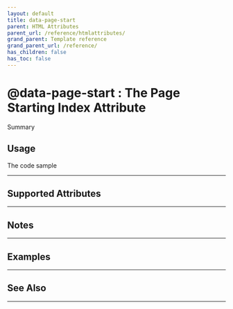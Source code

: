 ```yaml
---
layout: default
title: data-page-start
parent: HTML Attributes
parent_url: /reference/htmlattributes/
grand_parent: Template reference
grand_parent_url: /reference/
has_children: false
has_toc: false
---
```


# @data-page-start : The Page Starting Index Attribute

Summary

## Usage

 The code sample

---

## Supported Attributes


---

## Notes


---

## Examples


---


## See Also


---

